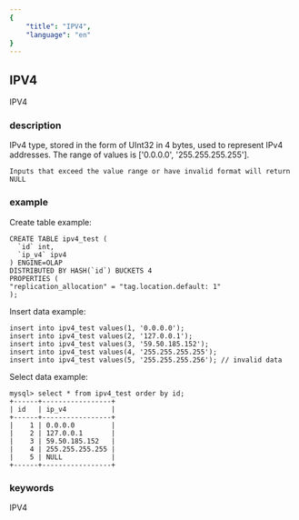 ```yaml
---
{
    "title": "IPV4",
    "language": "en"
}
---
```


<!-- 
Licensed to the Apache Software Foundation (ASF) under one
or more contributor license agreements.  See the NOTICE file
distributed with this work for additional information
regarding copyright ownership.  The ASF licenses this file
to you under the Apache License, Version 2.0 (the
"License"); you may not use this file except in compliance
with the License.  You may obtain a copy of the License at

  http://www.apache.org/licenses/LICENSE-2.0

Unless required by applicable law or agreed to in writing,
software distributed under the License is distributed on an
"AS IS" BASIS, WITHOUT WARRANTIES OR CONDITIONS OF ANY
KIND, either express or implied.  See the License for the
specific language governing permissions and limitations
under the License.
-->

## IPV4

<version since="dev">

IPV4

</version>

### description

IPv4 type, stored in the form of UInt32 in 4 bytes, used to represent IPv4 addresses.
The range of values is ['0.0.0.0', '255.255.255.255'].

`Inputs that exceed the value range or have invalid format will return NULL`

### example

Create table example:

```
CREATE TABLE ipv4_test (
  `id` int,
  `ip_v4` ipv4
) ENGINE=OLAP
DISTRIBUTED BY HASH(`id`) BUCKETS 4
PROPERTIES (
"replication_allocation" = "tag.location.default: 1"
);
```

Insert data example:

```
insert into ipv4_test values(1, '0.0.0.0');
insert into ipv4_test values(2, '127.0.0.1');
insert into ipv4_test values(3, '59.50.185.152');
insert into ipv4_test values(4, '255.255.255.255');
insert into ipv4_test values(5, '255.255.255.256'); // invalid data
```

Select data example:

```
mysql> select * from ipv4_test order by id;
+------+-----------------+
| id   | ip_v4           |
+------+-----------------+
|    1 | 0.0.0.0         |
|    2 | 127.0.0.1       |
|    3 | 59.50.185.152   |
|    4 | 255.255.255.255 |
|    5 | NULL            |
+------+-----------------+
```

### keywords

IPV4
